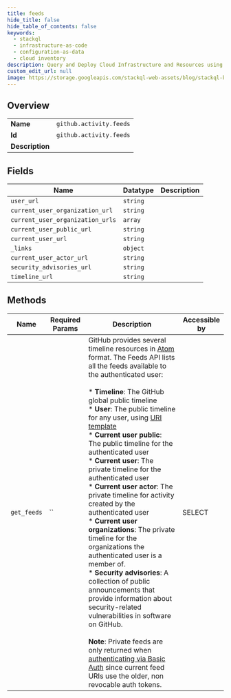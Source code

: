 ```yaml
---
title: feeds
hide_title: false
hide_table_of_contents: false
keywords:
  - stackql
  - infrastructure-as-code
  - configuration-as-data
  - cloud inventory
description: Query and Deploy Cloud Infrastructure and Resources using SQL
custom_edit_url: null
image: https://storage.googleapis.com/stackql-web-assets/blog/stackql-blog-post-featured-image.png
---
```

  
    

## Overview
<table><tbody>
<tr><td><b>Name</b></td><td><code>github.activity.feeds</code></td></tr>
<tr><td><b>Id</b></td><td><code>github.activity.feeds</code></td></tr>
<tr><td><b>Description</b></td><td></td></tr>
</tbody></table>

## Fields
| Name | Datatype | Description |
| ---- | -------- | ----------- |
| `user_url` | `string` |  |
| `current_user_organization_url` | `string` |  |
| `current_user_organization_urls` | `array` |  |
| `current_user_public_url` | `string` |  |
| `current_user_url` | `string` |  |
| `_links` | `object` |  |
| `current_user_actor_url` | `string` |  |
| `security_advisories_url` | `string` |  |
| `timeline_url` | `string` |  |
## Methods
| Name | Required Params | Description | Accessible by |
| ---- | --------------- | ----------- | ------------- |
| `get_feeds` | `` | GitHub provides several timeline resources in [Atom](http://en.wikipedia.org/wiki/Atom_(standard)) format. The Feeds API lists all the feeds available to the authenticated user:<br /><br />*   **Timeline**: The GitHub global public timeline<br />*   **User**: The public timeline for any user, using [URI template](https://docs.github.com/rest/overview/resources-in-the-rest-api#hypermedia)<br />*   **Current user public**: The public timeline for the authenticated user<br />*   **Current user**: The private timeline for the authenticated user<br />*   **Current user actor**: The private timeline for activity created by the authenticated user<br />*   **Current user organizations**: The private timeline for the organizations the authenticated user is a member of.<br />*   **Security advisories**: A collection of public announcements that provide information about security-related vulnerabilities in software on GitHub.<br /><br />**Note**: Private feeds are only returned when [authenticating via Basic Auth](https://docs.github.com/rest/overview/other-authentication-methods#basic-authentication) since current feed URIs use the older, non revocable auth tokens. | SELECT |
